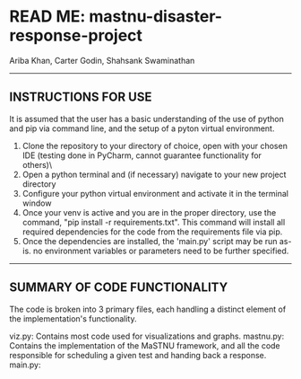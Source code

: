 # READ ME: mastnu-disaster-response-project
Ariba Khan, Carter Godin, Shahsank Swaminathan
___
INSTRUCTIONS FOR USE
----------------
It is assumed that the user has a basic understanding of the use of python and pip via command line, and the setup of a pyton virtual environment. 
1. Clone the repository to your directory of choice, open with your chosen IDE (testing done in PyCharm, cannot guarantee functionality for others)\
2. Open a python terminal and (if necessary) navigate to your new project directory
3. Configure your python virtual environment and activate it in the terminal window
4. Once your venv is active and you are in the proper directory, use the command, "pip install -r requirements.txt". This command will install all required dependencies for the code from the requirements file via pip.
5. Once the dependencies are installed, the 'main.py' script may be run as-is. no environment variables or parameters need to be further specified.
___
SUMMARY OF CODE FUNCTIONALITY
----
The code is broken into 3 primary files, each handling a distinct element of the implementation's functionality.

viz.py: Contains most code used for visualizations and graphs.
mastnu.py: Contains the implementation of the MaSTNU framework, and all the code responsible for scheduling a given test and handing back a response.
main.py: 